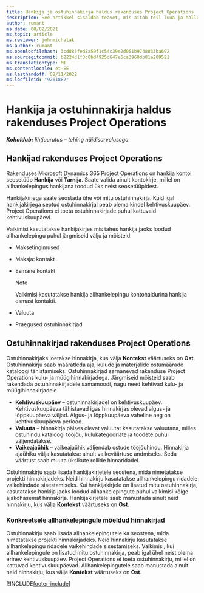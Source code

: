 ```yaml
---
title: Hankija ja ostuhinnakirja haldus rakenduses Project Operations
description: See artikkel sisaldab teavet, mis aitab teil luua ja hallata hankija andmeid ja allhanke ostuhinnakirju.
author: rumant
ms.date: 08/02/2021
ms.topic: article
ms.reviewer: johnmichalak
ms.author: rumant
ms.openlocfilehash: 3cd883fed8a59f1c54c39e2d051b9748833ba692
ms.sourcegitcommit: b2224d1f3c0bd4925d647e6ca3960db81a209521
ms.translationtype: MT
ms.contentlocale: et-EE
ms.lasthandoff: 08/11/2022
ms.locfileid: "9261882"
---
```

# <a name="vendor-and-purchase-price-list-management-in-project-operations"></a>Hankija ja ostuhinnakirja haldus rakenduses Project Operations


_**Kohaldub:** lihtjuurutus – tehing näidisarvelusega_

## <a name="vendors-in-project-operations"></a>Hankijad rakenduses Project Operations

Rakenduses Microsoft Dynamics 365 Project Operations on hankija kontol seosetüüp **Hankija** või **Tarnija**. Saate valida ainult kontokirje, millel on allhankelepingus hankijana toodud üks neist seosetüüpidest.

Hankijakirjega saate seostada ühe või mitu ostuhinnakirja. Kuid igal hankijakirjega seotud ostuhinnakirjal peab olema kindel kehtivuskuupäev. Project Operations ei toeta ostuhinnakirjade puhul kattuvaid kehtivuskuupäevi.

Vaikimisi kasutatakse hankijakirjes mis tahes hankija jaoks loodud allhankelepingu puhul järgmiseid välju ja mõisteid.

- Maksetingimused
- Maksja: kontakt
- Esmane kontakt

    > [!NOTE]
    > Vaikimisi kasutatakse hankija allhankelepingu kontohaldurina hankija esmast kontakti.

- Valuuta
- Praegused ostuhinnakirjad

## <a name="purchase-price-lists-in-project-operations"></a>Ostuhinnakirjad rakenduses Project Operations

Ostuhinnakirjaks loetakse hinnakirja, kus välja **Kontekst** väärtuseks on **Ost**. Ostuhinnakirju saab määratleda aja, kulude ja materjalide ostumäärade kataloogi tähistamiseks. Ostuhinnakirjad sarnanevad rakenduse Project Operations kulu- ja müügihinnakirjadega. Järgmiseid mõisteid saab rakendada ostuhinnakirjadele samamoodi, nagu need kehtivad kulu- ja müügihinnakirjadele.

- **Kehtivuskuupäev** – ostuhinnakirjadel on kehtivuskuupäev. Kehtivuskuupäeva tähistavad igas hinnakirjas olevad algus- ja lõppkuupäeva väljad. Algus- ja lõppkuupäeva vaheline aeg on kehtivuskuupäeva periood.
- **Valuuta** – hinnakirja päises olevat valuutat kasutatakse valuutana, milles ostuhindu kataloogi tööjõu, kulukategooriate ja toodete puhul väljendatakse.
- **Vaikeajaühik** – vaikeajaühik väljendab ostude tööjõuhindu. Hinnakirja ajaühiku välja kasutatakse ainult vaikeväärtuse andmiseks. Seda väärtust saab muuta üksikute rollide hinnaridadel.

Ostuhinnakirju saab lisada hankijakirjetele seostena, mida nimetatakse projekti hinnakirjadeks. Neid hinnakirju kasutatakse allhankelepingu ridadele vaikehindade sisestamiseks. Kui hankijakirjele on lisatud mitu ostuhinnakirja, kasutatakse hankija jaoks loodud allhankelepingute puhul vaikimisi kõige ajakohasemat hinnakirja. Hankijakirjetele saab manustada ainult neid hinnakirju, kus välja **Kontekst** väärtuseks on **Ost**.

### <a name="subcontract-specific-purchase-price-lists"></a>Konkreetsele allhankelepingule mõeldud hinnakirjad

Ostuhinnakirju saab lisada allhankelepingutele ka seostena, mida nimetatakse projekti hinnakirjadeks. Neid hinnakirju kasutatakse allhankelepingu ridadele vaikehindade sisestamiseks. Vaikimisi, kui allhankelepingule on lisatud mitu ostuhinnakirja, peab igal ühel neist olema erinev kehtivuskuupäev. Project Operations ei toeta ostuhinnakirju, millel on kattuvad kehtivuskuupäevad. Allhankelepingutele saab manustada ainult neid hinnakirju, kus välja **Kontekst** väärtuseks on **Ost**.

[!INCLUDE[footer-include](../../includes/footer-banner.md)]
